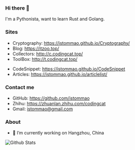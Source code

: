 ### Hi there 👋

I'm a Pythonista, want to learn Rust and Golang.

### Sites

- Cryptography: <https://istommao.github.io/Cryptography/>
- Blog: <https://itzoo.top/>
- Collectors: <http://c.codingcat.top/>
- ToolBox: <http://t.codingcat.top/>
<!-- - CodeSnippet: <https://abstack.cn/> -->
- CodeSnippet: <https://istommao.github.io/CodeSnippet>
- Articles: https://istommao.github.io/articlelist/

### Contact me

- GitHub: <https://github.com/istommao>
- Zhihu: <https://zhuanlan.zhihu.com/codingcat>
- Gmail: <istommao@gmail.com>

### About

- 🔭 I’m currently working on Hangzhou, China


![Github Stats](https://github-readme-stats.vercel.app/api?username=istommao&show_icons=true&theme=dark)

<!--
**istommao/istommao** is a ✨ _special_ ✨ repository because its `README.md` (this file) appears on your GitHub profile.

Here are some ideas to get you started:

- 🔭 I’m currently working on HangZhou
- 🌱 I’m currently learning ...
- 👯 I’m looking to collaborate on ...
- 🤔 I’m looking for help with ...
- 💬 Ask me about ...
- 📫 How to reach me: ...
- 😄 Pronouns: ...
- ⚡ Fun fact: ...
-->
